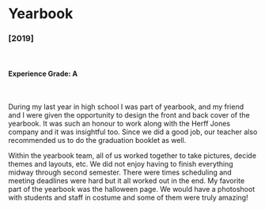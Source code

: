 # Yearbook 
<h3>[2019]</h3>

<br/>
<h4> Experience Grade: A </h4>
<br/>
<p>
During my last year in high school I was part of yearbook, and my friend and I were given the opportunity to design the front and back cover of the yearbook. It was such an honour to work along with the Herff Jones company and it was insightful too. Since we did a good job, our teacher also recommended us to do the graduation booklet as well. 

Within the yearbook team, all of us worked together  to take pictures, decide themes and layouts, etc. We did not enjoy having to finish everything midway through second semester. There were times scheduling and meeting deadlines were hard but it all worked out in the end. My favorite part of the yearbook was the halloween page. We would have a photoshoot with students and staff in costume and some of them were truly amazing!
</p>
<br/>

